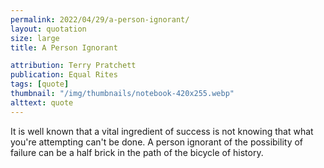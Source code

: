 ```yaml
---
permalink: 2022/04/29/a-person-ignorant/
layout: quotation
size: large
title: A Person Ignorant

attribution: Terry Pratchett
publication: Equal Rites
tags: [quote]
thumbnail: "/img/thumbnails/notebook-420x255.webp"
alttext: quote
---
```


It is well known that a vital ingredient of success is not knowing that what you're attempting can't be done. A person 
ignorant of the possibility of failure can be a half brick in the path of the bicycle of history.
